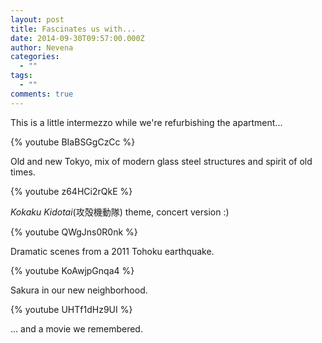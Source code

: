 ```yaml
---
layout: post
title: Fascinates us with...
date: 2014-09-30T09:57:00.000Z
author: Nevena
categories:
  - ""
tags:
  - ""
comments: true
---
```

This is a little intermezzo while we're refurbishing the apartment... 

{% youtube BIaBSGgCzCc %}

Old and new Tokyo, mix of modern glass steel structures and spirit of old times. 

{% youtube z64HCi2rQkE %}

*Kokaku Kidotai*(攻殻機動隊) theme, concert version :) 

{% youtube QWgJns0R0nk %}

Dramatic scenes from a 2011 Tohoku earthquake. 

{% youtube KoAwjpGnqa4 %}

Sakura in our new neighborhood.

{% youtube UHTf1dHz9UI %}

... and a movie we remembered.